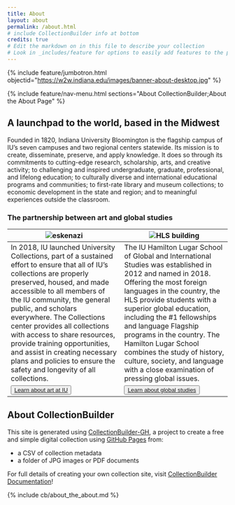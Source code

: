 ```yaml
---
title: About
layout: about
permalink: /about.html
# include CollectionBuilder info at bottom
credits: true
# Edit the markdown on in this file to describe your collection
# Look in _includes/feature for options to easily add features to the page
---
```


{% include feature/jumbotron.html objectid="https://w2w.indiana.edu/images/banner-about-desktop.jpg" %}

{% include feature/nav-menu.html sections="About CollectionBuilder;About the About Page" %}

## **A launchpad to the world, based in the Midwest**

Founded in 1820, Indiana University Bloomington is the flagship campus of IU’s seven campuses and two regional centers statewide. Its mission is to create, disseminate, preserve, and apply knowledge. It does so through its commitments to cutting-edge research, scholarship, arts, and creative activity; to challenging and inspired undergraduate, graduate, professional, and lifelong education; to culturally diverse and international educational programs and communities; to first-rate library and museum collections; to economic development in the state and region; and to meaningful experiences outside the classroom.

### **The partnership between art and global studies**

| <img src="https://w2w.indiana.edu/images/ghana-map-2-2.png" alt="eskenazi"/> | <img src="https://w2w.indiana.edu/images/ghana-map-2-1.png" alt="HLS building"/> |
| --- | --- |
| In 2018, IU launched University Collections, part of a sustained effort to ensure that all of IU’s collections are properly preserved, housed, and made accessible to all members of the IU community, the general public, and scholars everywhere. The Collections center provides all collections with access to share resources, provide training opportunities, and assist in creating necessary plans and policies to ensure the safety and longevity of all collections. | The IU Hamilton Lugar School of Global and International Studies was established in 2012 and named in 2018. Offering the most foreign languages in the country, the HLS provide students with a superior global education, including the #1 fellowships and language Flagship programs in the country. The Hamilton Lugar School combines the study of history, culture, society, and language with a close examination of pressing global issues. |
| <button class="button">[Learn about art at IU](https://collections.iu.edu/about/index.html) </button> | <button class="button">[Learn about global studies](https://hls.indiana.edu/index.html)</button> |

## About CollectionBuilder
This site is generated using [CollectionBuilder-GH](https://collectionbuilding.github.io/gh/), a project to create a free and simple digital collection using [GitHub Pages](https://pages.github.com/) from: 

- a CSV of collection metadata
- a folder of JPG images or PDF documents

For full details of creating your own collection site, visit [CollectionBuilder Documentation](https://collectionbuilder.github.io/cb-docs/)!

<!-- IMPORTANT!!! DELETE this comment and the include below when you are finished editing this page for your collection. The include below introduces About page features. They will show up on your collection's about page until you delete it.  -->
{% include cb/about_the_about.md %} 
